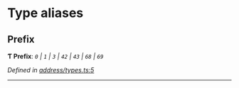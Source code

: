 

# Type aliases

<a id="prefix"></a>

##  Prefix

**Ƭ Prefix**: *`0` \| `1` \| `3` \| `42` \| `43` \| `68` \| `69`*

*Defined in [address/types.ts:5](https://github.com/polkadot-js/common/blob/5d026e0/packages/keyring/src/address/types.ts#L5)*

___

